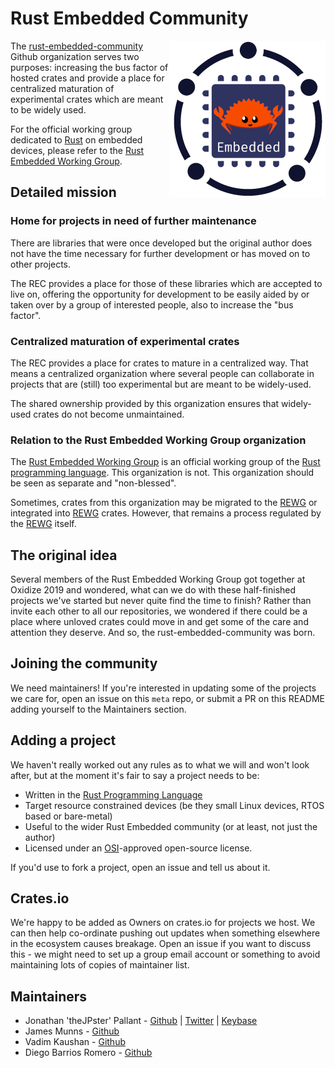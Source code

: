 # Rust Embedded Community

[<img src="assets/logo/rec-logo-250x250.png" align="right" width="250">](https://github.com/rust-embedded-community/meta)

The [rust-embedded-community][REC] Github organization serves two purposes: increasing the bus factor of hosted crates and provide a place for centralized maturation of experimental crates which are meant to be widely used.

For the official working group dedicated to [Rust] on embedded devices, please refer to the [Rust Embedded Working Group][REWG].

## Detailed mission

### Home for projects in need of further maintenance

There are libraries that were once developed but the original author does not have the time necessary for further development or has moved on to other projects.

The REC provides a place for those of these libraries which are accepted to live on, offering the opportunity for development to be easily aided by or taken over by a group of interested people, also to increase the "bus factor".

### Centralized maturation of experimental crates

The REC provides a place for crates to mature in a centralized way. That means a centralized organization where several people can collaborate in projects that are (still) too experimental but are meant to be widely-used.

The shared ownership provided by this organization ensures that widely-used crates do not become unmaintained.

### Relation to the Rust Embedded Working Group organization

The [Rust Embedded Working Group][REWG] is an official working group of the [Rust programming language][rust]. This organization is not. This organization should be seen as separate and "non-blessed".

Sometimes, crates from this organization may be migrated to the [REWG] or integrated into [REWG] crates. However, that remains a process regulated by the [REWG] itself.

## The original idea

Several members of the Rust Embedded Working Group got together at Oxidize 2019 and wondered, what can we do with these half-finished projects we've started but never quite find the time to finish? Rather than invite each other to all our repositories, we wondered if there could be a place where unloved crates could move in and get some of the care and attention they deserve. And so, the rust-embedded-community was born.

## Joining the community

We need maintainers! If you're interested in updating some of the projects we care for, open an issue on this `meta` repo, or submit a PR on this README adding yourself to the Maintainers section.

## Adding a project

We haven't really worked out any rules as to what we will and won't look after, but at the moment it's fair to say a project needs to be:

* Written in the [Rust Programming Language][rust]
* Target resource constrained devices (be they small Linux devices, RTOS based or bare-metal)
* Useful to the wider Rust Embedded community (or at least, not just the author)
* Licensed under an [OSI]-approved open-source license.

If you'd use to fork a project, open an issue and tell us about it.

## Crates.io

We're happy to be added as Owners on crates.io for projects we host. We can then help co-ordinate pushing out updates when something elsewhere in the ecosystem causes breakage. Open an issue if you want to discuss this - we might need to set up a group email account or something to avoid maintaining lots of copies of maintainer list.

## Maintainers

* Jonathan 'theJPster' Pallant - [Github](https://github.com/thejpster) | [Twitter](https://twitter.com/therealjpster) | [Keybase](https://keybase.io/thejpster)
* James Munns - [Github](https://github.com/jamesmunns)
* Vadim Kaushan - [Github](https://github.com/disasm)
* Diego Barrios Romero - [Github](https://github.com/eldruin)

[OSI]: https://en.wikipedia.org/wiki/Open_Source_Initiative
[REWG]: https://github.com/rust-embedded
[REC]: https://github.com/rust-embedded-community
[rust]: https://www.rust-lang.org